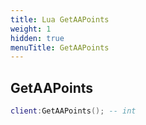 ```yaml
---
title: Lua GetAAPoints
weight: 1
hidden: true
menuTitle: GetAAPoints
---
```

## GetAAPoints
```lua
client:GetAAPoints(); -- int
```